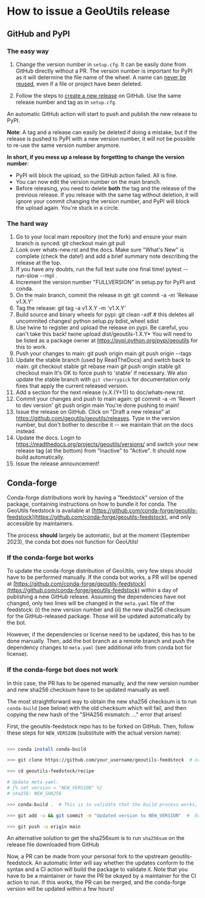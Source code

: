 # How to issue a GeoUtils release

## GitHub and PyPI

### The easy way

1. Change the version number in `setup.cfg`. It can be easily done from GitHub directly without a PR. The version number is important for PyPI as it will determine the file name of the wheel. A name can [never be reused](https://pypi.org/help/#file-name-reuse), even if a file or project have been deleted.

2. Follow the steps to [create a new release](https://docs.github.com/en/repositories/releasing-projects-on-github/managing-releases-in-a-repository) on GitHub.
Use the same release number and tag as in `setup.cfg`.

An automatic GitHub action will start to push and publish the new release to PyPI.

**Note**: A tag and a release can easily be deleted if doing a mistake, but if the release is pushed to PyPI with a new version number, it will not be possible to re-use the same version number anymore.

**In short, if you mess up a release by forgetting to change the version number**:

- PyPI will block the upload, so the GitHub action failed. All is fine.
- You can now edit the version number on the main branch.
- Before releasing, you need to delete **both** the tag and the release of the previous release. If you release with the same tag without deletion, it will ignore your commit changing the version number, and PyPI will block the upload again. You're stuck in a circle.


### The hard way

 1. Go to your local main repository (not the fork) and ensure your main branch is synced:
       git checkout main
       git pull
 2. Look over whats-new.rst and the docs. Make sure "What's New" is complete
    (check the date!) and add a brief summary note describing the release at the
    top.
 3. If you have any doubts, run the full test suite one final time!
      pytest --run-slow --mpl .
 4. Increment the version number "FULLVERSION" in setup.py for PyPI and conda.
 5. On the main branch, commit the release in git:
      git commit -a -m 'Release v1.X.Y'
 6. Tag the release:
      git tag -a v1.X.Y -m 'v1.X.Y'
 7. Build source and binary wheels for pypi:
      git clean -xdf  # this deletes all uncommited changes!
      python setup.py bdist_wheel sdist
 8. Use twine to register and upload the release on pypi. Be careful, you can't
    take this back!
      twine upload dist/geoutils-1.X.Y*
    You will need to be listed as a package owner at
    https://pypi.python.org/pypi/geoutils for this to work.
 9. Push your changes to main:
      git push origin main
      git push origin --tags
 10. Update the stable branch (used by ReadTheDocs) and switch back to main:
       git checkout stable
       git rebase main
       git push origin stable
       git checkout main
     It's OK to force push to 'stable' if necessary.
     We also update the stable branch with `git cherrypick` for documentation
     only fixes that apply the current released version.
 11. Add a section for the next release (v.X.(Y+1)) to doc/whats-new.rst.
 12. Commit your changes and push to main again:
       git commit -a -m 'Revert to dev version'
       git push origin main
     You're done pushing to main!
 13. Issue the release on GitHub. Click on "Draft a new release" at
     https://github.com/geoutils/geoutils/releases. Type in the version number, but
     don't bother to describe it -- we maintain that on the docs instead.
 14. Update the docs. Login to https://readthedocs.org/projects/geoutils/versions/
     and switch your new release tag (at the bottom) from "Inactive" to "Active".
     It should now build automatically.
 15. Issue the release announcement!


## Conda-forge

Conda-forge distributions work by having a "feedstock" version of the package, containing instructions on how to bundle it for conda.
The GeoUtils feedstock is available at [https://github.com/conda-forge/geoutils-feedstock](https://github.com/conda-forge/geoutils-feedstock), and only accessible by maintainers.

The process **should** largely be automatic, but at the moment (September 2023), the conda bot does not function for GeoUtils!

### If the conda-forge bot works

To update the conda-forge distribution of GeoUtils, very few steps should have to be performed manually. If the conda bot works, a PR will be opened at [https://github.com/conda-forge/geoutils-feedstock](https://github.com/conda-forge/geoutils-feedstock) within a day of publishing a new GitHub release.
Assuming the dependencies have not changed, only two lines will be changed in the `meta.yaml` file of the feedstock: (i) the new version number and (ii) the new sha256 checksum for the GitHub-released package. Those will be updated automatically by the bot.

However, if the dependencies or license need to be updated, this has to be done manually. Then, add the bot branch as a remote branch and push the dependency changes to `meta.yaml` (see additional info from conda bot for license).

### If the conda-forge bot does not work

In this case, the PR has to be opened manually, and the new version number and new sha256 checksum have to be updated manually as well.

The most straightforward way to obtain the new sha256 checksum is to run `conda-build` (see below) with the old checksum which will fail, and then copying the new hash of the "SHA256 mismatch: ..." error that arises!

First, the geoutils-feedstock repo has to be forked on GitHub.
Then, follow these steps for `NEW_VERSION` (substitute with the actual version name):
```bash

>>> conda install conda-build

>>> git clone https://github.com/your_username/geoutils-feedstock  # or git pull (and make sure the fork is up to date with the upstream repo) if the repo is already cloned

>>> cd geoutils-feedstock/recipe

# Update meta.yaml:
# {% set version = "NEW_VERSION" %}
# sha256: NEW_SHA256

>>> conda-build .  # This is to validate that the build process works, but is technically optional.

>>> git add -u && git commit -m "Updated version to NEW_VERSION"  #  Or whatever you want to tell us :)

>>> git push -u origin main
```

An alternative solution to get the sha256sum is to run `sha256sum` on the release file downloaded from GitHub

Now, a PR can be made from your personal fork to the upstream geoutils-feedstock.
An automatic linter will say whether the updates conform to the syntax and a CI action will build the package to validate it.
Note that you have to be a maintainer or have the PR be okayed by a maintainer for the CI action to run.
If this works, the PR can be merged, and the conda-forge version will be updated within a few hours!
